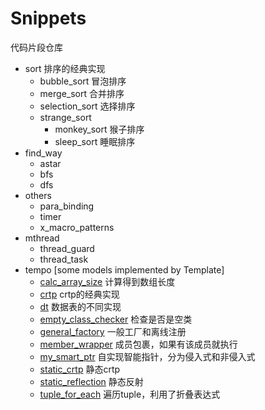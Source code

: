 # Snippets
 
代码片段仓库

- sort 排序的经典实现
  - bubble_sort 冒泡排序
  - merge_sort 合并排序
  - selection_sort 选择排序
  - strange_sort
    - monkey_sort 猴子排序
    - sleep_sort 睡眠排序
- find_way
  - astar
  - bfs
  - dfs
- others
  - para_binding
  - timer
  - x_macro_patterns
- mthread
  - thread_guard
  - thread_task
- tempo [some models implemented by Template]
  - [calc_array_size](./tempo/calc_array_size) 计算得到数组长度
  - [crtp](./tempo/crtp/) crtp的经典实现
  - [dt](./tempo/dt) 数据表的不同实现
  - [empty_class_checker](./tempo/empty_class_checker) 检查是否是空类
  - [general_factory](./tempo/general_factory) 一般工厂和离线注册
  - [member_wrapper](./tempo/member_wrapper/) 成员包裹，如果有该成员就执行
  - [my_smart_ptr](./tempo/my_smart_ptr/) 自实现智能指针，分为侵入式和非侵入式
  - [static_crtp](./tempo/static_crtp/) 静态crtp
  - [static_reflection](./tempo/static_reflection/) 静态反射
  - [tuple_for_each](./tempo/tuple_for_each/) 遍历tuple，利用了折叠表达式
